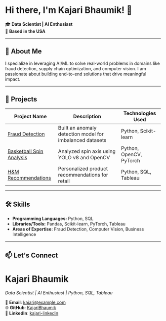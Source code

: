 # Hi there, I'm Kajari Bhaumik! 👋

🎓 **Data Scientist | AI Enthusiast**  
📍 **Based in the USA**

---

## 🚀 About Me
I specialize in leveraging AI/ML to solve real-world problems in domains like fraud detection, supply chain optimization, and computer vision. I am passionate about building end-to-end solutions that drive meaningful impact.

---

## 🌟 Projects
| Project Name                           | Description                                              | Technologies Used         |
|----------------------------------------|----------------------------------------------------------|---------------------------|
| [Fraud Detection](#)                   | Built an anomaly detection model for imbalanced datasets | Python, Scikit-learn      |
| [Basketball Spin Analysis](#)          | Analyzed spin axis using YOLO v8 and OpenCV              | Python, OpenCV, PyTorch   |
| [H&M Recommendations](#)               | Personalized product recommendations for retail          | Python, SQL, Tableau      |

---

## 🛠 Skills
- **Programming Languages:** Python, SQL  
- **Libraries/Tools:** Pandas, Scikit-learn, PyTorch, Tableau  
- **Areas of Expertise:** Fraud Detection, Computer Vision, Business Intelligence  

---

## 📫 Let's Connect

# Kajari Bhaumik
_Data Scientist | AI Enthusiast | Python, SQL, Tableau_

📧 **Email**: [kajari@example.com](mailto:kajari@example.com)  
🌐 **GitHub**: [KajariBhaumik](https://github.com/KajariBhaumik)  
🔗 **LinkedIn**: [kajari-linkedin](https://www.linkedin.com/in/kajaribhaumik/)  


<!--

## Hi there 👋


**KajariBhaumik/KajariBhaumik** is a ✨ _special_ ✨ repository because its `README.md` (this file) appears on your GitHub profile.

Here are some ideas to get you started:

- 🔭 I’m currently working on ...
- 🌱 I’m currently learning ...
- 👯 I’m looking to collaborate on ...
- 🤔 I’m looking for help with ...
- 💬 Ask me about ...
- 📫 How to reach me: ...
- 😄 Pronouns: ...
- ⚡ Fun fact: ...
-->
